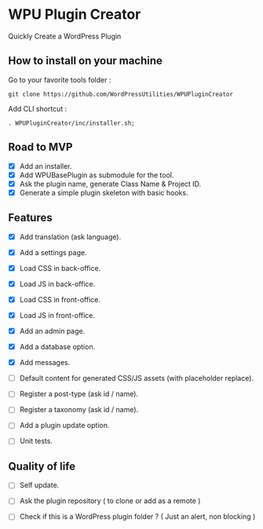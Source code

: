# WPU Plugin Creator

Quickly Create a WordPress Plugin

## How to install on your machine

Go to your favorite tools folder :

```
git clone https://github.com/WordPressUtilities/WPUPluginCreator

```
Add CLI shortcut :

```
. WPUPluginCreator/inc/installer.sh;
```

## Road to MVP

- [x] Add an installer.
- [x] Add WPUBasePlugin as submodule for the tool.
- [x] Ask the plugin name, generate Class Name & Project ID.
- [x] Generate a simple plugin skeleton with basic hooks.

## Features

- [x] Add translation (ask language).
- [x] Add a settings page.
- [x] Load CSS in back-office.
- [x] Load JS in back-office.
- [x] Load CSS in front-office.
- [x] Load JS in front-office.
- [x] Add an admin page.
- [x] Add a database option.
- [x] Add messages.
- [ ] Default content for generated CSS/JS assets (with placeholder replace).
- [ ] Register a post-type (ask id / name).
- [ ] Register a taxonomy (ask id / name).
- [ ] Add a plugin update option.
- [ ] Unit tests.


## Quality of life

- [ ] Self update.
- [ ] Ask the plugin repository ( to clone or add as a remote )
- [ ] Check if this is a WordPress plugin folder ? ( Just an alert, non blocking )


